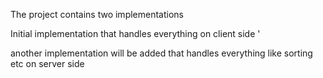 The project contains two implementations 

Initial implementation that handles everything on client side '

another implementation will be added that handles everything like sorting etc on server side 


